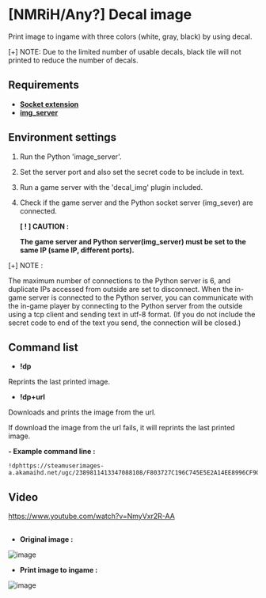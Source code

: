 # [NMRiH/Any?] Decal image

Print image to ingame with three colors (white, gray, black) by using decal.

[+] NOTE: Due to the limited number of usable decals, black tile will not printed to reduce the number of decals.

## Requirements
* [**Socket extension**](http://forums.alliedmods.net/showthread.php?t=67640)
* [**img_server**](https://github.com/newpsw/img_server)

## Environment settings

 1. Run the Python 'image_server'.
 2. Set the server port and also set the secret code to be include in text.
 3. Run a game server with the 'decal_img' plugin included.
 4. Check if the game server and the Python socket server (img_sever) are connected.

    **[ ! ] CAUTION :**

    **The game server and Python server(img_server) must be set to the same IP (same IP, different ports).**

   [+] NOTE :
 
   The maximum number of connections to the Python server is 6, and duplicate IPs accessed from outside are set to disconnect.
   When the in-game server is connected to the Python server,
   you can communicate with the in-game player by connecting to the Python server from the outside using a tcp client and sending text in utf-8 format.
   (If you do not include the secret code to end of the text you send, the connection will be closed.)

## Command list

* **!dp**

 Reprints the last printed image.

  
* **!dp+url**

 Downloads and prints the image from the url.
 
 If download the image from the url fails, it will reprints the last printed image.

 **- Example command line :**
    
    !dphttps://steamuserimages-a.akamaihd.net/ugc/2389811413347088108/F803727C196C745E5E2A14EE8996CF904477ABBD/



## Video

 https://www.youtube.com/watch?v=NmyVxr2R-AA
## 

* **Original image :**

![image](https://github.com/user-attachments/assets/75c63c99-cb53-41d4-baa3-bfe270a2f5f2)


* **Print image to ingame :**

![image](https://github.com/user-attachments/assets/cbbdcb56-9aba-42ad-aab1-e92a2976cede)

